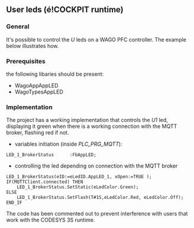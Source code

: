 ## User leds (é!COCKPIT runtime)

### **General**

It's possible to control the *U* leds on a WAGO PFC controller. The example below illustrates how.

### **Prerequisites**
the following libaries should be present:

- WagoAppAppLED
- WagoTypesAppLED

### **Implementation**
The project has a working implementation that controls the *U1* led, displaying it green when there is a working connection with the MQTT broker, flashing red if not.

- variables initiation (inside *PLC_PRG_MQTT*):
```
LED_1_BrokerStatus		:FbAppLED;
```

- controlling the led depending on connection with the MQTT broker
```
LED_1_BrokerStatus(eID:=eLedID.AppLED_1, xOpen:=TRUE );
IF(MQTTClient.connected) THEN
	LED_1_BrokerStatus.SetStatic(eLedColor.Green);
ELSE
	LED_1_BrokerStatus.SetFlash(T#1S,eLedColor.Red, eLedColor.Off);  
END_IF 
```
The code has been commented out to prevent interference with users that work with the CODESYS 3S runtime.
